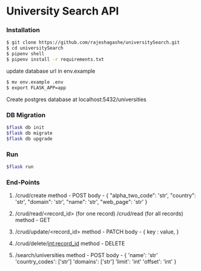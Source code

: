 # University Search API


### Installation


```sh
$ git clone https://github.com/rajeshagashe/universitySearch.git
$ cd universitySearch
$ pipenv shell
$ pipenv install -r requirements.txt
```
update database url in env.example
```sh
$ mv env.example .env
$ export FLASK_APP=app

```

Create postgres database at localhost:5432/universities
### DB Migration
```sh
$flask db init
$flask db migrate
$flask db upgrade
```
### Run

```sh
$flask run
```

### End-Points

1. /crud/create
    method - POST
    body - {
"alpha_two_code": 'str',
"country": 'str',
"domain": 'str',
"name": 'str',
"web_page": 'str'
}

2. /crud/read/<record_id>  (for one record)
/crud/read  (for all records)
method - GET

3. /crud/update/<record_id> 
method - PATCH
body - {
    key : value,
}

4. /crud/delete/<int:record_id>
method - DELETE

5. /search/universities
 method - POST
 body - {
'name': 'str'
'country_codes': ['str']
'domains': ['str']
'limit': 'int'
'offset': 'int'
}
